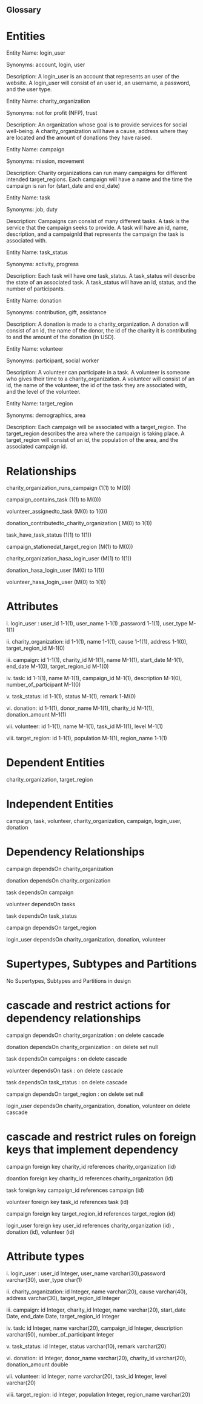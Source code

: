 ## Glossary

# Entities

Entity Name: login_user

Synonyms: account, login, user

Description: A login_user is an account that represents an user of the website. A login_user will consist of an user id, an username, a password, and the user type.

Entity Name: charity_organization

Synonyms: not for profit (NFP), trust

Description: An organization whose goal is to provide services for social well-being.
A charity_organization will have a cause, address where they are located and the amount of donations they have raised.

Entity Name: campaign

Synonyms: mission, movement

Description: Charity organizations can run many campaigns for different intended target_regions. Each campaign will have a name and the time the campaign is ran for (start_date and end_date)

Entity Name: task

Synonyms: job, duty

Description: Campaigns can consist of many different tasks. A task is the service that the campaign seeks to provide. A task will have an id, name, description, and a campaignId that represents the campaign the task is associated with.

Entity Name: task_status

Synonyms: activity, progress

Description: Each task will have one task_status. A task_status will describe the state of an associated task. A task_status will have an id, status, and the number of participants.

Entity Name: donation

Synonyms: contribution, gift, assistance

Description: A donation is made to a charity_organization. A donation will consist of an id, the name of the donor, the id of the charity it is contributing to and the amount of the donation (in USD).

Entity Name: volunteer

Synonyms: participant, social worker

Description: A volunteer can participate in a task. A volunteer is someone who gives their time to a charity_organization. A volunteer will consist of an id, the name of the volunteer, the id of the task they are associated with, and the level of the volunteer.

Entity Name: target_region

Synonyms: demographics, area

Description: Each campaign will be associated with a target_region. The target_region describes the area where the campaign is taking place. A target_region will consist of an id,  the population of the area, and the associated campaign id.

# Relationships

charity_organization_runs_campaign (1(1) to M(0))

campaign_contains_task (1(1) to M(0))

volunteer_assignedto_task (M(0) to 1(0))

donation_contributedto_charity_organization ( M(0) to 1(1))

task_have_task_status (1(1) to 1(1))

campaign_stationedat_target_region (M(1) to M(0))

charity_organization_hasa_login_user (M(1) to 1(1))

donation_hasa_login_user (M(0) to 1(1))

volunteer_hasa_login_user (M(0) to 1(1))

# Attributes

i. login_user : user_id 1-1(1), user_name 1-1(1) ,password 1-1(1), user_type M-1(1)

ii. charity_organization: id 1-1(1), name 1-1(1), cause 1-1(1), address 1-1(0), target_region_id M-1(0)

iii. campaign: id 1-1(1), charity_id M-1(1), name M-1(1), start_date M-1(1), end_date M-1(0), target_region_id M-1(0)

iv. task: id 1-1(1), name M-1(1), campaign_id M-1(1), description M-1(0), number_of_participant M-1(0)  

v. task_status: id 1-1(1), status M-1(1), remark 1-M(0)  

vi. donation: id 1-1(1), donor_name M-1(1), charity_id M-1(1), donation_amount M-1(1)  

vii. volunteer: id 1-1(1), name M-1(1), task_id M-1(1), level M-1(1)  

viii. target_region: id 1-1(1), population M-1(1), region_name 1-1(1)  

# Dependent Entities
charity_organization, target_region

# Independent Entities
campaign, task, volunteer, charity_organization, campaign, login_user, donation


# Dependency Relationships

campaign  dependsOn  charity_organization

donation dependsOn charity_organization

task  dependsOn   campaign

volunteer  dependsOn  tasks

task   dependsOn   task_status

campaign    dependsOn   target_region

login_user dependsOn charity_organization, donation, volunteer

# Supertypes, Subtypes and Partitions

No Supertypes, Subtypes and Partitions in design

# cascade and restrict actions for dependency relationships

campaign    dependsOn   charity_organization :  on delete cascade

donation dependsOn charity_organization : on delete set null

task  dependsOn  campaigns :  on delete cascade

volunteer  dependsOn  task :  on delete cascade

task   dependsOn   task_status :  on delete cascade

campaign    dependsOn   target_region :  on delete set null

login_user dependsOn charity_organization, donation, volunteer on delete cascade


# cascade and restrict rules on foreign keys that implement dependency

campaign foreign key charity_id references charity_organization (id)

doantion foreign key charity_id references charity_organization (id)

task foreign key campaign_id references campaign (id)

volunteer foreign key task_id references task (id)

campaign foreign key target_region_id references target_region (id)

login_user foreign key user_id references charity_organization (id) , donation (id), volunteer (id)

# Attribute types

i. login_user : user_id Integer, user_name varchar(30),password varchar(30), user_type char(1)

ii. charity_organization: id Integer, name varchar(20), cause varchar(40), address varchar(30), target_region_id Integer

iii. campaign: id Integer, charity_id Integer, name varchar(20), start_date Date, end_date Date, target_region_id Integer

iv. task: id Integer, name varchar(20), campaign_id Integer, description varchar(50), number_of_participant Integer  

v. task_status: id Integer, status varchar(10), remark varchar(20)

vi. donation: id Integer, donor_name varchar(20), charity_id varchar(20), donation_amount double 

vii. volunteer: id Integer, name varchar(20), task_id Integer, level varchar(20)  

viii. target_region: id Integer, population Integer, region_name varchar(20) 
